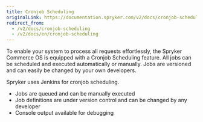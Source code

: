 ```yaml
---
title: Cronjob Scheduling
originalLink: https://documentation.spryker.com/v2/docs/cronjob-scheduling
redirect_from:
  - /v2/docs/cronjob-scheduling
  - /v2/docs/en/cronjob-scheduling
---
```


To enable your system to process all requests effortlessly, the Spryker Commerce OS is equipped with a Cronjob Scheduling feature. All jobs can be scheduled and executed automatically or manually. Jobs are versioned and can easily be changed by your own developers.

Spryker uses Jenkins for cronjob scheduling.

* Jobs are queued and can be manually executed
* Job definitions are under version control and can be changed by any developer
* Console output available for debugging
